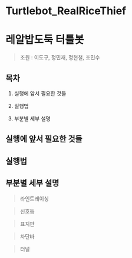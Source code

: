 # Turtlebot_RealRiceThief

레알밥도둑 터틀봇
=============
>조원 : 이도규, 정민재, 정현철, 조민수

목차
-------------
1. 실행에 앞서 필요한 것들

2. 실행법

3. 부분별 세부 설명


실행에 앞서 필요한 것들
-------------



실행법 
-------------


부분별 세부 설명
-------------
>라인트레이싱

>신호등

>표지판

>차단바

>터널
